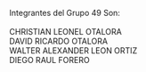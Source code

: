 Integrantes del Grupo 49 Son:
<br>
<br>
CHRISTIAN LEONEL OTALORA<br>
DAVID RICARDO OTALORA<br>
WALTER ALEXANDER LEON ORTIZ<br>
DIEGO RAUL FORERO<br> 
